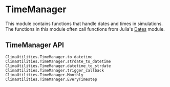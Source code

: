 # TimeManager

This module contains functions that handle dates and times
in simulations. The functions in this module often call
functions from Julia's [Dates](https://docs.julialang.org/en/v1/stdlib/Dates/) module.

## TimeManager API

```@docs
ClimaUtilities.TimeManager.to_datetime
ClimaUtilities.TimeManager.strdate_to_datetime
ClimaUtilities.TimeManager.datetime_to_strdate
ClimaUtilities.TimeManager.trigger_callback
ClimaUtilities.TimeManager.Monthly
ClimaUtilities.TimeManager.EveryTimestep
```

